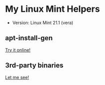 # My Linux Mint Helpers

- Version: Linux Mint 21.1 (vera)

## apt-install-gen

[Try it online!](https://flandredaisuki.github.io/MyLinuxMintHelpers/apt)

## 3rd-party binaries

[Let me see!](https://flandredaisuki.github.io/MyLinuxMintHelpers/third-party)
